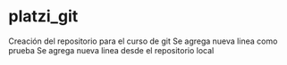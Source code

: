 # platzi_git
Creación del repositorio para el curso de git
Se agrega nueva linea como prueba
Se agrega nueva linea desde el repositorio local